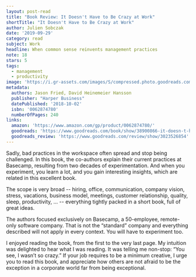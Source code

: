 ```yaml
---
layout: post-read
title: "Book Review: It Doesn't Have to Be Crazy at Work"
shortTitle: "It Doesn't Have to Be Crazy at Work"
author: Julien Sobczak
date: '2019-09-29'
category: read
subject: Work
headline: When common sense reinvents management practices
note: 18
stars: 5
tags:
  - management
  - productivity
image: 'https://i.gr-assets.com/images/S/compressed.photo.goodreads.com/books/1526057292l/38900866.jpg'
metadata:
  authors: Jason Fried, David Heinemeier Hansson
  publisher: "Harper Business"
  datePublished: '2018-10-02'
  isbn: '0062874780'
  numberOfPages: 240
links:
  amazon: 'https://www.amazon.com/gp/product/0062874780/'
  goodreads: 'https://www.goodreads.com/book/show/38900866-it-doesn-t-have-to-be-crazy-at-work'
  goodreads_review: 'https://www.goodreads.com/review/show/3023526854'
---
```


Sadly, bad practices in the workspace often spread and stop being challenged. In this book, the co-authors explain their current practices at Basecamp, resulting from two decades of experimentation. And when you experiment, you learn a lot, and you gain interesting insights, which are related in this excellent book.

The scope is very broad -- hiring, office, communication, company vision, stress, vacations, business model, meetings, customer relationship, quality, sleep, productivity, … -- everything tightly packed in a short book, full of great ideas.

The authors focused exclusively on Basecamp, a 50-employee, remote-only software company. That is not the “standard” company and everything described will not apply in every context. You will have to experiment too.

I enjoyed reading the book, from the first to the very last page. My intuition was delighted to hear what I was reading. It was telling me non-stop: “You see, I wasn’t so crazy.” If your job requires to be a minimum creative, I urge you to read this book, and appreciate how others are not afraid to be the exception in a corporate world far from being exceptional.

